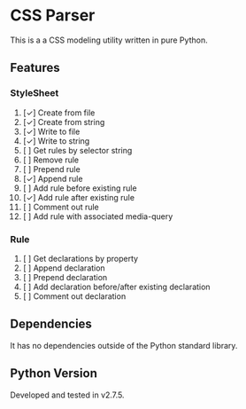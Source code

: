# CSS Parser

This is a a CSS modeling utility written in pure Python. 

## Features

### StyleSheet

1. [✓] Create from file
2. [✓] Create from string
3. [✓] Write to file
4. [✓] Write to string
5. [ ] Get rules by selector string
6. [ ] Remove rule
7. [ ] Prepend rule
8. [✓] Append rule
9. [ ] Add rule before existing rule
10. [✓] Add rule after existing rule
11. [ ] Comment out rule
12. [ ] Add rule with associated media-query

### Rule

1. [ ] Get declarations by property
2. [ ] Append declaration
3. [ ] Prepend declaration
4. [ ] Add declaration before/after existing declaration
5. [ ] Comment out declaration

## Dependencies

It has no dependencies outside of the Python standard library. 

## Python Version

Developed and tested in v2.7.5.
